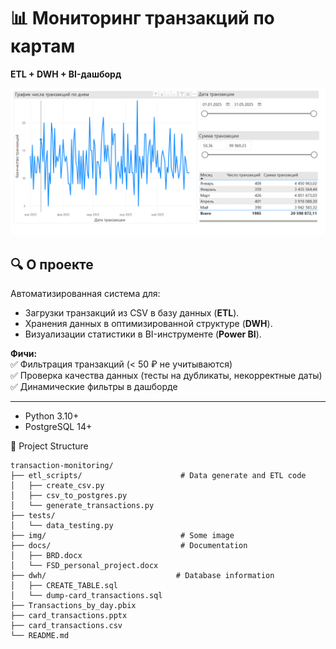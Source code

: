 # 📊 Мониторинг транзакций по картам  
**ETL + DWH + BI-дашборд**  

![Скриншот дашборда](img/Power_BI.PNG)  

## 🔍 О проекте  
Автоматизированная система для:  
- Загрузки транзакций из CSV в базу данных (**ETL**).  
- Хранения данных в оптимизированной структуре (**DWH**).  
- Визуализации статистики в BI-инструменте (**Power BI**).  

**Фичи:**  
✅ Фильтрация транзакций (< 50 ₽ не учитываются)  
✅ Проверка качества данных (тесты на дубликаты, некорректные даты)  
✅ Динамические фильтры в дашборде  

---

- Python 3.10+  
- PostgreSQL 14+  


📂 Project Structure
```text
transaction-monitoring/
├── etl_scripts/                      # Data generate and ETL code
│   ├── create_csv.py
│   ├── csv_to_postgres.py
│   └── generate_transactions.py
├── tests/
│   └── data_testing.py
├── img/                              # Some image
├── docs/                             # Documentation
│   ├── BRD.docx                            
│   └── FSD_personal_project.docx
├── dwh/                             # Database information
│   ├── CREATE_TABLE.sql                            
│   └── dump-card_transactions.sql
├── Transactions_by_day.pbix
├── card_transactions.pptx
├── card_transactions.csv   
└── README.md
```